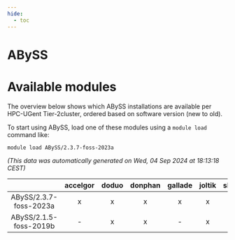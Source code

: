 ```yaml
---
hide:
  - toc
---
```


ABySS
=====

# Available modules


The overview below shows which ABySS installations are available per HPC-UGent Tier-2cluster, ordered based on software version (new to old).

To start using ABySS, load one of these modules using a `module load` command like:

```shell
module load ABySS/2.3.7-foss-2023a
```

*(This data was automatically generated on Wed, 04 Sep 2024 at 18:13:18 CEST)*  

| |accelgor|doduo|donphan|gallade|joltik|shinx|skitty|
| :---: | :---: | :---: | :---: | :---: | :---: | :---: | :---: |
|ABySS/2.3.7-foss-2023a|x|x|x|x|x|x|x|
|ABySS/2.1.5-foss-2019b|-|x|x|-|x|-|x|
